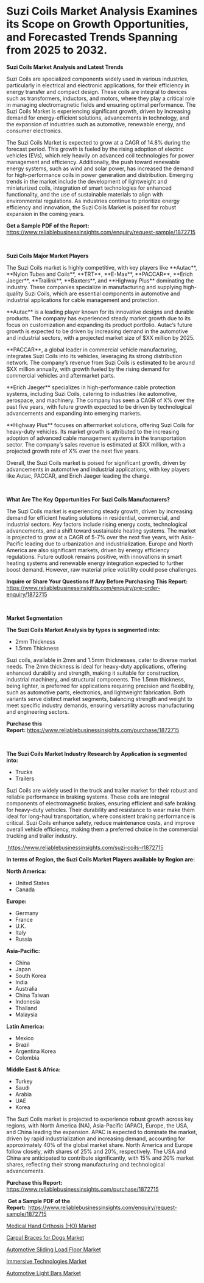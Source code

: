 <p><h1>Suzi Coils Market Analysis Examines its Scope on Growth Opportunities, and Forecasted Trends Spanning from 2025 to 2032.</h1></p><p><strong>Suzi Coils Market Analysis and Latest Trends</strong></p>
<p><p>Suzi Coils are specialized components widely used in various industries, particularly in electrical and electronic applications, for their efficiency in energy transfer and compact design. These coils are integral to devices such as transformers, inductors, and motors, where they play a critical role in managing electromagnetic fields and ensuring optimal performance. The Suzi Coils Market is experiencing significant growth, driven by increasing demand for energy-efficient solutions, advancements in technology, and the expansion of industries such as automotive, renewable energy, and consumer electronics.</p><p>The Suzi Coils Market is expected to grow at a CAGR of 14.8% during the forecast period. This growth is fueled by the rising adoption of electric vehicles (EVs), which rely heavily on advanced coil technologies for power management and efficiency. Additionally, the push toward renewable energy systems, such as wind and solar power, has increased the demand for high-performance coils in power generation and distribution. Emerging trends in the market include the development of lightweight and miniaturized coils, integration of smart technologies for enhanced functionality, and the use of sustainable materials to align with environmental regulations. As industries continue to prioritize energy efficiency and innovation, the Suzi Coils Market is poised for robust expansion in the coming years.</p></p>
<p><strong>Get a Sample PDF of the Report:&nbsp;</strong> <a href="https://www.reliablebusinessinsights.com/enquiry/request-sample/1872715?utm_campaign=1091&utm_medium=2&utm_source=Github&utm_content=ia&utm_term=21012025&utm_id=suzi-coils">https://www.reliablebusinessinsights.com/enquiry/request-sample/1872715</a></p>
<p>&nbsp;</p>
<p><strong>Suzi Coils Major Market Players</strong></p>
<p><p>The Suzi Coils market is highly competitive, with key players like **Autac**, **Nylon Tubes and Coils**, **TRT**, **E-Max**, **PACCAR**, **Erich Jaeger**, **Trailink**, **Baxters**, and **Highway Plus** dominating the industry. These companies specialize in manufacturing and supplying high-quality Suzi Coils, which are essential components in automotive and industrial applications for cable management and protection.</p><p>**Autac** is a leading player known for its innovative designs and durable products. The company has experienced steady market growth due to its focus on customization and expanding its product portfolio. Autac’s future growth is expected to be driven by increasing demand in the automotive and industrial sectors, with a projected market size of $XX million by 2025.</p><p>**PACCAR**, a global leader in commercial vehicle manufacturing, integrates Suzi Coils into its vehicles, leveraging its strong distribution network. The company’s revenue from Suzi Coils is estimated to be around $XX million annually, with growth fueled by the rising demand for commercial vehicles and aftermarket parts.</p><p>**Erich Jaeger** specializes in high-performance cable protection systems, including Suzi Coils, catering to industries like automotive, aerospace, and machinery. The company has seen a CAGR of X% over the past five years, with future growth expected to be driven by technological advancements and expanding into emerging markets.</p><p>**Highway Plus** focuses on aftermarket solutions, offering Suzi Coils for heavy-duty vehicles. Its market growth is attributed to the increasing adoption of advanced cable management systems in the transportation sector. The company’s sales revenue is estimated at $XX million, with a projected growth rate of X% over the next five years.</p><p>Overall, the Suzi Coils market is poised for significant growth, driven by advancements in automotive and industrial applications, with key players like Autac, PACCAR, and Erich Jaeger leading the charge.</p></p>
<p>&nbsp;</p>
<p><strong>What Are The Key Opportunities For Suzi Coils Manufacturers?</strong></p>
<p><p>The Suzi Coils market is experiencing steady growth, driven by increasing demand for efficient heating solutions in residential, commercial, and industrial sectors. Key factors include rising energy costs, technological advancements, and a shift toward sustainable heating systems. The market is projected to grow at a CAGR of 5-7% over the next five years, with Asia-Pacific leading due to urbanization and industrialization. Europe and North America are also significant markets, driven by energy efficiency regulations. Future outlook remains positive, with innovations in smart heating systems and renewable energy integration expected to further boost demand. However, raw material price volatility could pose challenges.</p></p>
<p><strong>Inquire or Share Your Questions If Any Before Purchasing This Report:</strong> <a href="https://www.reliablebusinessinsights.com/enquiry/pre-order-enquiry/1872715?utm_campaign=1091&utm_medium=2&utm_source=Github&utm_content=ia&utm_term=21012025&utm_id=suzi-coils">https://www.reliablebusinessinsights.com/enquiry/pre-order-enquiry/1872715</a></p>
<p>&nbsp;</p>
<p><strong>Market Segmentation</strong></p>
<p><strong>The Suzi Coils Market Analysis by types is segmented into:</strong></p>
<p><ul><li>2mm Thickness</li><li>1.5mm Thickness</li></ul></p>
<p><p>Suzi coils, available in 2mm and 1.5mm thicknesses, cater to diverse market needs. The 2mm thickness is ideal for heavy-duty applications, offering enhanced durability and strength, making it suitable for construction, industrial machinery, and structural components. The 1.5mm thickness, being lighter, is preferred for applications requiring precision and flexibility, such as automotive parts, electronics, and lightweight fabrication. Both variants serve distinct market segments, balancing strength and weight to meet specific industry demands, ensuring versatility across manufacturing and engineering sectors.</p></p>
<p><strong>Purchase this Report:&nbsp;</strong><a href="https://www.reliablebusinessinsights.com/purchase/1872715?utm_campaign=1091&utm_medium=2&utm_source=Github&utm_content=ia&utm_term=21012025&utm_id=suzi-coils">https://www.reliablebusinessinsights.com/purchase/1872715</a></p>
<p>&nbsp;</p>
<p><strong>The Suzi Coils Market Industry Research by Application is segmented into:</strong></p>
<p><ul><li>Trucks</li><li>Trailers</li></ul></p>
<p><p>Suzi Coils are widely used in the truck and trailer market for their robust and reliable performance in braking systems. These coils are integral components of electromagnetic brakes, ensuring efficient and safe braking for heavy-duty vehicles. Their durability and resistance to wear make them ideal for long-haul transportation, where consistent braking performance is critical. Suzi Coils enhance safety, reduce maintenance costs, and improve overall vehicle efficiency, making them a preferred choice in the commercial trucking and trailer industry.</p></p>
<p><a href="https://www.reliablebusinessinsights.com/suzi-coils-r1872715?utm_campaign=1091&utm_medium=2&utm_source=Github&utm_content=ia&utm_term=21012025&utm_id=suzi-coils">&nbsp;https://www.reliablebusinessinsights.com/suzi-coils-r1872715</a></p>
<p><strong>In terms of Region, the Suzi Coils Market Players available by Region are:</strong></p>
<p>
    <p> <strong> North America: </strong>
        <ul>
            <li>United States</li>
            <li>Canada</li>
        </ul>
        </p> 
    <p> <strong> Europe: </strong>
        <ul>
            <li>Germany</li>
            <li>France</li>
            <li>U.K.</li>
            <li>Italy</li>
            <li>Russia</li>
        </ul>
        </p> 
    <p> <strong> Asia-Pacific: </strong>
        <ul>
            <li>China</li>
            <li>Japan</li>
            <li>South Korea</li>
            <li>India</li>
            <li>Australia</li>
            <li>China Taiwan</li>
            <li>Indonesia</li>
            <li>Thailand</li>
            <li>Malaysia</li>
        </ul>
        </p> 
    <p> <strong> Latin America: </strong>
        <ul>
            <li>Mexico</li>
            <li>Brazil</li>
            <li>Argentina Korea</li>
            <li>Colombia</li>
        </ul>
        </p> 
    <p> <strong> Middle East & Africa: </strong>
        <ul>
            <li>Turkey</li>
            <li>Saudi</li>
            <li>Arabia</li>
            <li>UAE</li>
            <li>Korea</li>
        </ul>
    </p>
    </p>
<p><p>The Suzi Coils market is projected to experience robust growth across key regions, with North America (NA), Asia-Pacific (APAC), Europe, the USA, and China leading the expansion. APAC is expected to dominate the market, driven by rapid industrialization and increasing demand, accounting for approximately 40% of the global market share. North America and Europe follow closely, with shares of 25% and 20%, respectively. The USA and China are anticipated to contribute significantly, with 15% and 20% market shares, reflecting their strong manufacturing and technological advancements.</p></p>
<p><strong>Purchase this Report: </strong><a href="https://www.reliablebusinessinsights.com/purchase/1872715?utm_campaign=1091&utm_medium=2&utm_source=Github&utm_content=ia&utm_term=21012025&utm_id=suzi-coils">https://www.reliablebusinessinsights.com/purchase/1872715</a></p>
<p>&nbsp;<strong>Get a Sample PDF of the Report:&nbsp;&nbsp;</strong><a href="https://www.reliablebusinessinsights.com/enquiry/request-sample/1872715?utm_campaign=1091&utm_medium=2&utm_source=Github&utm_content=ia&utm_term=21012025&utm_id=suzi-coils">https://www.reliablebusinessinsights.com/enquiry/request-sample/1872715</a></p>
<p><strong></strong></p>
<p><p><a href="https://www.linkedin.com/pulse/projected-revenue-demand-medical-hand-orthosis-ho-eq4uc?utm_campaign=1091&utm_medium=2&utm_source=Github&utm_content=ia&utm_term=21012025&utm_id=suzi-coils">Medical Hand Orthosis (HO) Market</a></p><p><a href="https://www.linkedin.com/pulse/forecast-of134-cagr-study-carpal-braces-dogs-market-analysis-cs28f?utm_campaign=1091&utm_medium=2&utm_source=Github&utm_content=ia&utm_term=21012025&utm_id=suzi-coils">Carpal Braces for Dogs Market</a></p><p><a href="https://github.com/rosamariarocque98/Market-Research-Report-List-1/blob/main/automotive-sliding-load-floor-market.md?utm_campaign=1091&utm_medium=2&utm_source=Github&utm_content=ia&utm_term=21012025&utm_id=suzi-coils">Automotive Sliding Load Floor Market</a></p><p><a href="https://www.linkedin.com/pulse/detailed-market-size-growth-immersive-technologies-sector-2025-2032-kexyf?utm_campaign=1091&utm_medium=2&utm_source=Github&utm_content=ia&utm_term=21012025&utm_id=suzi-coils">Immersive Technologies Market</a></p><p><a href="https://github.com/suleimannichelle7/Market-Research-Report-List-1/blob/main/automotive-light-bars-market.md?utm_campaign=1091&utm_medium=2&utm_source=Github&utm_content=ia&utm_term=21012025&utm_id=suzi-coils">Automotive Light Bars Market</a></p></p>